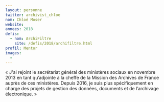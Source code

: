 ```yaml
---
layout: personne
twitter: archivist_chloe
nom: Chloé Moser
website:
annees: 2018
defis: 
  - nom: ArchiFiltre
    site: /defis/2018/archifiltre.html
profil: Mentor
images:
  - 
---
```


« J'ai rejoint le secrétariat général des ministères sociaux en
novembre 2013 en tant qu’adjointe à la cheffe de la Mission des
Archives de France auprès de ces ministères. Depuis 2016, je suis
plus spécifiquement en charge des projets de gestion des données,
documents et de l’archivage électronique. »
